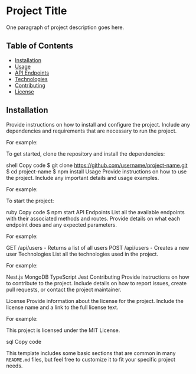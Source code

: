 # Project Title

One paragraph of project description goes here.

## Table of Contents

- [Installation](#installation)
- [Usage](#usage)
- [API Endpoints](#api-endpoints)
- [Technologies](#technologies)
- [Contributing](#contributing)
- [License](#license)

## Installation

Provide instructions on how to install and configure the project. Include any dependencies and requirements that are necessary to run the project.

For example:

To get started, clone the repository and install the dependencies:

shell
Copy code
$ git clone https://github.com/username/project-name.git
$ cd project-name
$ npm install
Usage
Provide instructions on how to use the project. Include any important details and usage examples.

For example:

To start the project:

ruby
Copy code
$ npm start
API Endpoints
List all the available endpoints with their associated methods and routes. Provide details on what each endpoint does and any expected parameters.

For example:

GET /api/users - Returns a list of all users
POST /api/users - Creates a new user
Technologies
List all the technologies used in the project.

For example:

Nest.js
MongoDB
TypeScript
Jest
Contributing
Provide instructions on how to contribute to the project. Include details on how to report issues, create pull requests, or contact the project maintainer.

License
Provide information about the license for the project. Include the license name and a link to the full license text.

For example:

This project is licensed under the MIT License.

sql
Copy code

This template includes some basic sections that are common in many `README.md` files, but feel free to customize it to fit your specific project needs.